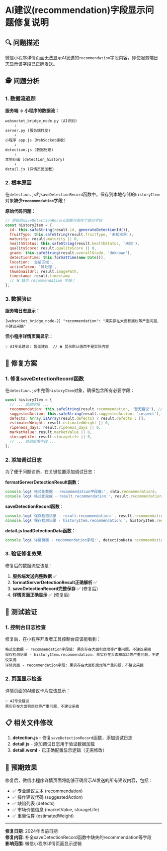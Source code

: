 # AI建议(recommendation)字段显示问题修复说明

## 🔍 问题描述

微信小程序详情页面无法显示AI发送的`recommendation`字段内容，即使服务端日志显示该字段已正确发送。

## 🕵️ 问题分析

### 1. 数据流追踪

**服务端 → 小程序的数据流：**
```
websocket_bridge_node.py (AI识别) 
    ↓ 
server.py (服务端转发) 
    ↓ 
小程序 app.js (WebSocket接收) 
    ↓ 
detection.js (数据处理) 
    ↓ 
本地存储 (detection_history) 
    ↓ 
detail.js (详情页面加载)
```

### 2. 根本原因

在`detection.js`的`saveDetectionRecord`函数中，保存到本地存储的`historyItem`对象**缺少`recommendation`字段**！

**原始代码问题：**
```javascript
// 原始的saveDetectionRecord函数只保存了部分字段
const historyItem = {
  id: this.safeString(result.id, generateDetectionId()),
  fruitType: this.safeString(result.fruitType, '未知水果'),
  maturity: result.maturity || 0,
  healthStatus: this.safeString(result.healthStatus, '未知'),
  qualityScore: result.qualityScore || 0,
  grade: this.safeString(result.overallGrade, 'Unknown'),
  detectionTime: this.formatTime(new Date()),
  location: '当前区域',
  actionTaken: '待处理',
  thumbnailUrl: result.imagePath,
  timestamp: result.timestamp
  // ❌ 缺少 recommendation 字段！
};
```

### 3. 数据验证

**服务端日志显示：**
```
[websocket_bridge_node-2] "recommendation": "果实存在大面积腐烂等严重问题，不建议采摘"
```

**但小程序详情页面显示：**
```
💡 AI专业建议: 暂无建议  // ❌ 显示默认值而不是实际内容
```

## 🔧 修复方案

### 1. 修复saveDetectionRecord函数

在`detection.js`中完善`historyItem`对象，确保包含所有必要字段：

```javascript
const historyItem = {
  // ... 其他字段 ...
  recommendation: this.safeString(result.recommendation, '暂无建议'), // ✅ 添加关键字段
  suggestedAction: this.safeString(result.suggestedAction, 'inspect'),
  defects: Array.isArray(result.defects) ? result.defects : [],
  estimatedWeight: result.estimatedWeight || 0,
  ripeness_days: result.ripeness_days || 0,
  marketValue: result.marketValue || 0,
  storageLife: result.storageLife || 0,
  // ... 其他新增字段 ...
};
```

### 2. 添加调试日志

为了便于问题诊断，在关键位置添加调试日志：

**formatServerDetectionResult函数：**
```javascript
console.log('格式化数据 - recommendation字段值:', data.recommendation);
console.log('格式化完成 - result.recommendation:', result.recommendation);
```

**saveDetectionRecord函数：**
```javascript
console.log('保存检测记录 - result.recommendation:', result.recommendation);
console.log('保存检测记录 - historyItem.recommendation:', historyItem.recommendation);
```

**detail.js loadDetectionData函数：**
```javascript
console.log('详情页面 - recommendation字段:', detectionData.recommendation);
```

### 3. 验证修复效果

修复后的数据流应该是：

1. **服务端发送完整数据** ✅
2. **formatServerDetectionResult正确解析** ✅  
3. **saveDetectionRecord完整保存** ✅ (修复后)
4. **详情页面正确显示** ✅ (修复后)

## 🧪 测试验证

### 1. 控制台日志检查

修复后，在小程序开发者工具控制台应该能看到：

```
格式化数据 - recommendation字段值: 果实存在大面积腐烂等严重问题，不建议采摘
保存检测记录 - historyItem.recommendation: 果实存在大面积腐烂等严重问题，不建议采摘
详情页面 - recommendation字段: 果实存在大面积腐烂等严重问题，不建议采摘
```

### 2. 页面显示检查

详情页面的AI建议卡片应该显示：

```
💡 AI专业建议
果实存在大面积腐烂等严重问题，不建议采摘
```

## 📋 相关文件修改

1. **detection.js** - 修复`saveDetectionRecord`函数，添加调试日志
2. **detail.js** - 添加调试日志用于验证数据加载
3. **detail.wxml** - 已正确配置显示逻辑（无需修改）

## 🎯 预期效果

修复后，微信小程序详情页面将能够正确显示AI发送的所有建议内容，包括：

- ✅ 专业建议文本 (recommendation)
- ✅ 操作建议代码 (suggestedAction) 
- ✅ 缺陷列表 (defects)
- ✅ 市场价值信息 (marketValue, storageLife)
- ✅ 重量估算 (estimatedWeight)

---

**修复日期**: 2024年当前日期  
**修复内容**: 补全saveDetectionRecord函数中缺失的recommendation等字段  
**影响范围**: 微信小程序详情页面显示逻辑 